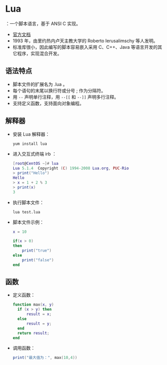 # Lua

：一个脚本语言，基于 ANSI C 实现。
- [官方文档](http://www.lua.org/manual/)
- 1993 年，由里约热内卢天主教大学的 Roberto Ierusalimschy 等人发明。
- 标准库很小，因此编写的脚本容易嵌入采用 C、C++、Java 等语言开发的其它程序，实现混合开发。

## 语法特点

- 脚本文件的扩展名为 .lua 。
- 每个语句的末尾以换行符或分号 ; 作为分隔符。
- 用 `--` 声明单行注释，用 `--[[` 和 `--]]` 声明多行注释。
- 支持定义函数，支持面向对象编程。

## 解释器

- 安装 Lua 解释器：
  ```sh
  yum install lua
  ```

- 进入交互式终端 irb ：
  ```lua
  [root@CentOS ~]# lua
  Lua 5.1.4  Copyright (C) 1994-2008 Lua.org, PUC-Rio
  > print("Hello")
  Hello
  > x = 1 + 2 % 3
  > print(x)
  3
  ```

- 执行脚本文件：
  ```sh
  lua test.lua
  ```

- 脚本文件示例：
  ```lua
  x = 10

  if(x > 0)
  then
      print("true")
  else
      print("false")
  end
  ```

## 函数

- 定义函数：
  ```lua
  function max(x, y)
    if (x > y) then
        result = x;
    else
        result = y;
    end
    return result;
  end
  ```

- 调用函数：
  ```lua
  print("最大值为：", max(10,4))
  ```
